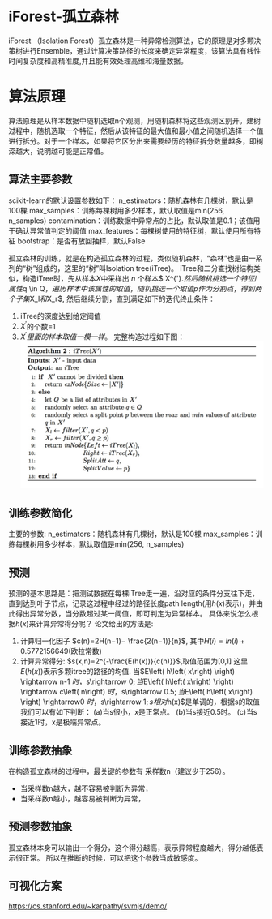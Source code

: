
# iForest-孤立森林

iForest （Isolation Forest）孤立森林是一种异常检测算法，它的原理是对多颗决策树进行Ensemble，通过计算决策路径的长度来确定异常程度，该算法具有线性时间复杂度和高精准度,并且能有效处理高维和海量数据。
# 算法原理
算法原理是从样本数据中随机选取n个观测，用随机森林将这些观测区别开。建树过程中，随机选取一个特征，然后从该特征的最大值和最小值之间随机选择一个值进行拆分。对于一个样本，如果将它区分出来需要经历的特征拆分数量越多，即树深越大，说明越可能是正常值。

## 算法主要参数
scikit-learn的默认设置参数如下：
n_estimators：随机森林有几棵树，默认是100棵
max_samples：训练每棵树用多少样本，默认取值是min(256, n_samples)
contamination：训练数据中异常点的占比，默认取值是0.1；该值用于确认异常值判定的阈值
max_features：每棵树使用的特征树，默认使用所有特征
bootstrap：是否有放回抽样，默认False


孤立森林的训练，就是在构造孤立森林的过程，类似随机森林，“森林”也是由一系列的“树”组成的，这里的“树”叫Isolation tree(iTree)。
iTree和二分查找树结构类似，构造iTree时，先从样本$X$中采样出 $n$ 个样本$ X^{'}$.然后随机挑选一个特征/属性$q \in Q$，遍历样本中该属性的取值，随机挑选一个取值p作为分割点，得到两个子集$X_l$和$X_r$, 然后继续分割，直到满足如下的迭代终止条件：
1. iTree的深度达到给定阈值
2. $X^{'}$的个数=1
3. $X^{'}里面的样本取值一模一样$。
完整构造过程如下图：
![](./_image/2018-09-15-16-25-51.jpg)
## 训练参数简化
主要的参数:
n_estimators：随机森林有几棵树，默认是100棵
max_samples：训练每棵树用多少样本，默认取值是min(256, n_samples)
## 预测
预测的基本思路是：把测试数据在每棵iTree走一遍，沿对应的条件分支往下走，直到达到叶子节点，记录这过程中经过的路径长度path length(用$h(x)$表示)，并由此得出异常分数，当分数超过某一阈值，即可判定为异常样本。
具体来说怎么根据$h(x)$来计算异常得分呢？
论文给出的方法是:
1. 计算归一化因子
    $c(n)=2H(n−1)− \frac{2(n−1)}{n}$,
其中$H(i)=ln(i)+ 0.5772156649$(欧拉常数)
2. 计算异常得分:
    $s(x,n)=2^{-\frac{E(h(x))}{c(n)}}$,取值范围为[0,1]
这里$E(h(x))$表示多颗itree的路径的均值.
当$E\left( h\left( x\right) \right) \rightarrow n-1 $时，$s\rightarrow 0$;
当$E\left( h\left( x\right) \right) \rightarrow c\left( n\right) $时，$s\rightarrow 0.5$;
当$E\left( h\left( x\right) \right) \rightarrow0 $时，$s\rightarrow 1$;
s相对$h(x)$是单调的，根据s的取值我们可以有如下判断：
(a)当s很小，x是正常点。
(b)当s接近0.5时。
(c)当s接近1时，x是极端异常点。

## 训练参数抽象
在构造孤立森林的过程中，最关键的参数有
 采样数n（建议少于256）。

- 当采样数n越大，越不容易被判断为异常，
- 当采样数n越小，越容易被判断为异常，

## 预测参数抽象
孤立森林本身可以输出一个得分，这个得分越高，表示异常程度越大，得分越低表示很正常。
所以在推断的时候，可以把这个参数当成敏感度。

## 可视化方案
https://cs.stanford.edu/~karpathy/svmjs/demo/

